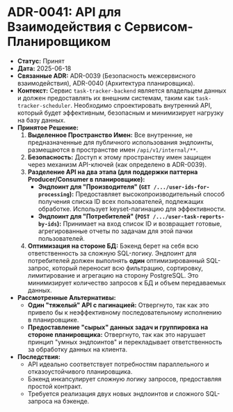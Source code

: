 # ADR-0041: API для Взаимодействия с Сервисом-Планировщиком

*   **Статус:** Принят
*   **Дата:** 2025-06-18
*   **Связанные ADR:** ADR-0039 (Безопасность межсервисного взаимодействия), ADR-0040 (Архитектура планировщика).
*   **Контекст:** Сервис `task-tracker-backend` является владельцем данных и должен предоставлять их внешним системам, таким как `task-tracker-scheduler`. Необходимо спроектировать внутренний API, который будет эффективным, безопасным и минимизирует нагрузку на базу данных.
*   **Принятое Решение:**
    1.  **Выделенное Пространство Имен:** Все внутренние, не предназначенные для публичного использования эндпоинты, размещаются в пространстве имен `/api/v1/internal/**`.
    2.  **Безопасность:** Доступ к этому пространству имен защищен через механизм API-ключей (как определено в ADR-0039).
    3.  **Разделение API на два этапа (для поддержки паттерна Producer/Consumer в планировщике):**
        *   **Эндпоинт для "Производителя" (`GET /.../user-ids-for-processing`):** Предоставляет высокопроизводительный способ получения списка ID всех пользователей, подлежащих обработке. Использует keyset-пагинацию для эффективности.
        *   **Эндпоинт для "Потребителей" (`POST /.../user-task-reports-by-ids`):** Принимает на вход список ID и возвращает готовые, агрегированные отчеты по задачам для этой пачки пользователей.
    4.  **Оптимизация на стороне БД:** Бэкенд берет на себя всю ответственность за сложную SQL-логику. Эндпоинт для потребителей должен выполнять **один** оптимизированный SQL-запрос, который переносит всю фильтрацию, сортировку, лимитирование и агрегацию на сторону PostgreSQL. Это минимизирует количество запросов к БД и объем передаваемых данных.
*   **Рассмотренные Альтернативы:**
    *   **Один "тяжелый" API с пагинацией:** Отвергнуто, так как это привело бы к неэффективному последовательному исполнению в планировщике.
    *   **Предоставление "сырых" данных задач и группировка на стороне планировщика:** Отвергнуто, так как это нарушает принцип "умных эндпоинтов" и перекладывает ответственность за обработку данных на клиента.
*   **Последствия:**
    *   API идеально соответствует потребностям параллельного и отказоустойчивого планировщика.
    *   Бэкенд инкапсулирует сложную логику запросов, предоставляя простой контракт.
    *   Требуется реализация двух новых эндпоинтов и сложного SQL-запроса на бэкенде.